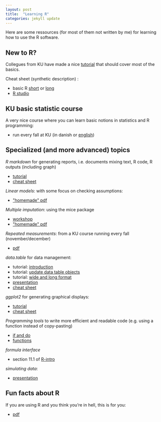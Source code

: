 ```yaml
---
layout: post
title:  "Learning R"
categories: jekyll update
---
```


Here are some ressources (for most of them not written by me) for
learning how to use the R software.

## New to R?

Collegues from KU have made a nice [tutorial](http://r.sund.ku.dk/) that
should cover most of the basics. 

Cheat sheet (synthetic description) :
- basic R [short](https://posit.co/wp-content/uploads/2022/10/base-r.pdf) or [long](https://cran.r-project.org/doc/contrib/Baggott-refcard-v2.pdf)
- [R studio](https://raw.githubusercontent.com/rstudio/cheatsheets/master/rstudio-ide.pdf)

## KU basic statistic course
A very nice course where you can learn basic notions in statistics and R programming:
- run every fall at KU (in danish or [english](http://paulblanche.com/files/BasicStat2020.html))

## Specialized (and more advanced) topics

*R markdown* for generating reports, i.e. documents mixing text, R code, R outputs (including graph)
- [tutorial](https://rmarkdown.rstudio.com/lesson-1.html)
- [cheat sheet](https://rstudio.com/wp-content/uploads/2015/03/rmarkdown-reference.pdf)

*Linear models*: with some focus on checking assumptions:
- ["homemade" pdf](https://bozenne.github.io/doc/2020-09-17-linearModel/post-linearModel.pdf)

*Multiple imputation*: using the mice package
- [workshop](https://amices.org/Winnipeg/)
- ["homemade" pdf](https://bozenne.github.io/doc/2019-10-22-multipleImputation/post-multipleImputation.pdf)

*Repeated measurements*: from a KU course running every fall (november/december)
- [pdf](http://publicifsv.sund.ku.dk/~jufo/courses/rm2019/gastricbypass_tutorial_R.pdf)

*data.table* for data management:
- tutorial:  [introduction](https://rdatatable.gitlab.io/data.table/articles/datatable-intro.html)
- tutorial:  [update data table objects](https://rdatatable.gitlab.io/data.table/articles/datatable-reference-semantics.html)
- tutorial:  [wide and long format](https://rdatatable.gitlab.io/data.table/articles/datatable-reshape.html)
- [presentation](https://raw.githubusercontent.com/wiki/Rdatatable/data.table/talks/MontReal2018_Arun.pdf)
- [cheat sheet](https://s3.amazonaws.com/assets.datacamp.com/img/blog/data+table+cheat+sheet.pdf)

*ggplot2* for generating graphical displays:
- [tutorial](http://r4ds.had.co.nz/data-visualisation.html)
- [cheat sheet](https://raw.githubusercontent.com/rstudio/cheatsheets/main/data-visualization.pdf)

*Programming tools* to write more efficient and readable code (e.g. using a function instead of copy-pasting)  
- [if and do](https://adv-r.hadley.nz/control-flow.html)
- [functions](https://adv-r.hadley.nz/functions.html)

*formula interface*
- section 11.1 of [R-intro](https://cran.r-project.org/doc/manuals/r-release/R-intro.pdf)

*simulating data*:
- [presentation](https://publicifsv.sund.ku.dk/~tag/download/tagteam-lava-presentation.pdf)

## Fun facts about R

If you are using R and you think you’re in hell, this is for you:
- [pdf](https://www.burns-stat.com/pages/Tutor/R_inferno.pdf)
